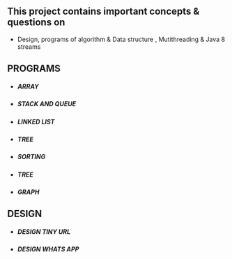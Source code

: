 ## This project contains important concepts & questions on 
- Design, programs of algorithm & Data structure , Mutithreading & Java 8 streams
  
 ## PROGRAMS
  - ##### ARRAY
  - ##### STACK AND QUEUE
  - ##### LINKED LIST
  - ##### TREE
  - ##### SORTING
  - ##### TREE
  - ##### GRAPH
  
 ## DESIGN
 - ##### DESIGN TINY URL
 - ##### DESIGN WHATS APP
       
